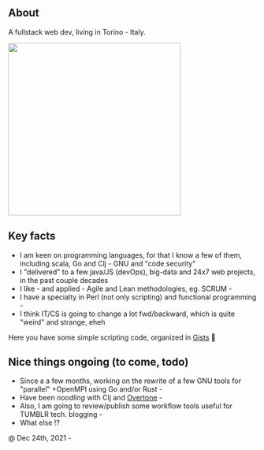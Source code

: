 ## About

A fullstack web dev, living in Torino - Italy.

<a href="https://en.wikipedia.org/wiki/Turin">
  <img src="https://i.pinimg.com/564x/36/c0/08/36c008ebb4f2cf418cc5d94a8c0d32b9.jpg" height="350" />
</a>

## Key facts

* I am keen on programming languages, for that I know a few of them, including scala, Go and Clj - GNU and "code security" 
* I "delivered" to a few java/JS (devOps), big-data and 24x7 web projects, in the past couple decades
* I like - and applied - Agile and Lean methodologies, eg. SCRUM -
* I have a specialty in Perl (not only scripting) and functional programming -
* I think IT/CS is going to change a lot fwd/backward, which is quite "weird" and strange, eheh

Here you have some simple scripting code, organized in [Gists](https://gist.github.com/0x-repo) 🏮

## Nice things ongoing (to come, todo)

* Since a a few months, working on the rewrite of a few GNU tools for "parallel" +OpenMPI using Go and/or Rust -
* Have been _noodling_ with Clj and [Overtone](http://overtone.github.io/) -
* Also, I am going to review/publish some workflow tools useful for TUMBLR tech. blogging -
* What else !?

@ Dec 24th, 2021 -
